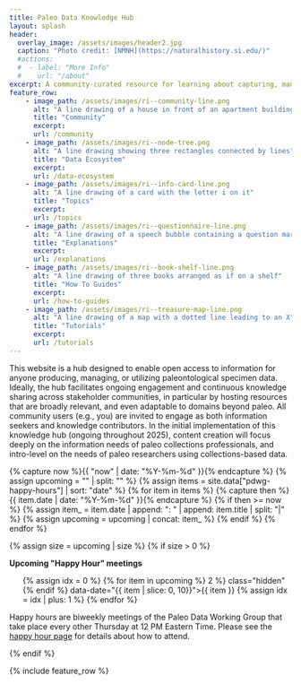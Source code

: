 ```yaml
---
title: Paleo Data Knowledge Hub
layout: splash
header:
  overlay_image: /assets/images/header2.jpg
  caption: "Photo credit: [NMNH](https://naturalhistory.si.edu/)"
  #actions:
  #  - label: "More Info"
  #    url: "/about"
excerpt: A community-curated resource for learning about capturing, managing, sharing, and discovering fossil data
feature_row:
    - image_path: /assets/images/ri--community-line.png
      alt: "A line drawing of a house in front of an apartment building"
      title: "Community"
      excerpt: 
      url: /community
    - image_path: /assets/images/ri--node-tree.png
      alt: "A line drawing showing three rectangles connected by lines"
      title: "Data Ecosystem"
      excerpt: 
      url: /data-ecosystem
    - image_path: /assets/images/ri--info-card-line.png
      alt: "A line drawing of a card with the letter i on it"
      title: "Topics"
      excerpt: 
      url: /topics
    - image_path: /assets/images/ri--questionnaire-line.png
      alt: "A line drawing of a speech bubble containing a question mark"
      title: "Explanations"
      excerpt: 
      url: /explanations
    - image_path: /assets/images/ri--book-shelf-line.png
      alt: "A line drawing of three books arranged as if on a shelf"
      title: "How To Guides"
      excerpt: 
      url: /how-to-guides
    - image_path: /assets/images/ri--treasure-map-line.png
      alt: "A line drawing of a map with a dotted line leading to an X"
      title: "Tutorials"
      excerpt: 
      url: /tutorials
---
```

This website is a hub designed to enable open access to information for anyone producing, managing, or utilizing paleontological specimen data. Ideally, the hub facilitates ongoing engagement and continuous knowledge sharing across stakeholder communities, in particular by hosting resources that are broadly relevant, and even adaptable to domains beyond paleo. All community users (e.g., you) are invited to engage as both information seekers and knowledge contributors. In the initial implementation of this knowledge hub (ongoing throughout 2025), content creation will focus deeply on the information needs of paleo collections professionals, and intro-level on the needs of paleo researchers using collections-based data.

{% capture now %}{{ "now" | date: "%Y-%m-%d" }}{% endcapture %}
{% assign upcoming = "" | split: "" %}
{% assign items = site.data["pdwg-happy-hours"] | sort: "date" %}
{% for item in items %}
  {% capture then %}{{ item.date | date: "%Y-%m-%d" }}{% endcapture %}
  {% if then >= now %}
    {% assign item_ = item.date | append: ": " | append: item.title | split: "|" %}
    {% assign upcoming = upcoming | concat: item_ %}
  {% endif %}
{% endfor %}

{% assign size = upcoming | size %}
{% if size > 0 %}
  <div class="notice--info upcoming">
    <strong>Upcoming "Happy Hour" meetings</strong>
    <ul>
    {% assign idx = 0 %}
    {% for item in upcoming %}
      <li{% if idx > 2 %} class="hidden"{% endif %} data-date="{{ item | slice: 0, 10}}">{{ item }}</li>
      {% assign idx = idx | plus: 1 %}
    {% endfor %}
    </ul>
    <p>Happy hours are biweekly meetings of the Paleo Data Working Group that take place every other Thursday at 12 PM Eastern Time. Please see the <a href="{{ '/community/pdwg-happy-hours' | relative_url }}">happy hour page</a> for details about how to attend.</p>
  </div>
{% endif %}

{% include feature_row %}
